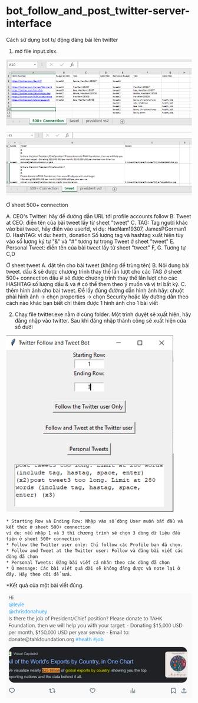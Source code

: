 # bot_follow_and_post_twitter-server-interface

Cách sử dụng bot tự động đăng bài lên twitter

1. mở file input.xlsx.

![1705551475652](image/README/1705551475652.png)

![1705551571523](image/README/1705551571523.png)

Ở sheet 500+ connection

A. CEO's Twitter: hãy để đường dẫn URL tới profile accounts follow
B. Tweet at CEO: điền tên của bài tweet lấy từ sheet "tweet"
C. TAG: Tag người khác vào bài tweet, hãy điền vào userId, ví dụ: HaoNam19307, JamesPGorman1
D. HashTAG:  ví dụ: heath, donation
	Số lượng tag và hashtag xuất hiện tùy vào số lượng ký tự "&" và "#" tương tự trong Tweet ở sheet "tweet"
E. Personal Tweet: điền tên của bài tweet lấy từ sheet "tweet"
F, G. Tương tự C,D

Ở sheet tweet
A. đặt tên cho bài tweet (không để trùng tên)
B. Nội dung bài tweet.
	dấu & sẽ được chương trình thay thế lần lượt cho các TAG ở sheet 500+ connection
	dấu # sẽ được chương trình thay thế lần lượt cho các HASHTAG
	số lượng dấu & và # có thể them theo ý muốn và vị trí bất kỳ.
C. thêm hình ảnh cho bài tweet.
	Để lấy đúng đường dẫn hình ảnh hãy: chuột phải hình ảnh -> chọn properties -> chọn Security
	hoặc lấy đường dẫn theo cách nào khác bạn biết
	chỉ thêm được 1 hình ảnh cho 1 bài viết

2. Chạy file twitter.exe nằm ở cùng folder.
   Một trình duyệt sẽ xuất hiện, hãy đăng nhập vào twitter.
   Sau khi đăng nhập thành công sẽ xuất hiện cửa sổ dưới

![1705552006146](image/README/1705552006146.png)

    * Starting Row và Ending Row: Nhập vào số dòng User muốn bắt đầu và kết thúc ở sheet 500+ connection
	ví dụ: nếu nhập 1 và 3 thì chương trình sẽ chọn 3 dòng dữ liệu đầu tiên ở sheet 500+ connection
    * Follow the Twitter user only: Chỉ follow các Profile bạn đã chọn.
    * Follow and Tweet at the Twitter user: Follow và đăng bài viết các dòng đã chọn
    * Personal Tweets: Đăng bài viết cá nhân theo các dòng đã chọn
    * Ô message: Các bài viết quá dài sẽ không đăng được và note lại ở đây. Hãy theo dõi để sửa.

*Kết quả của một bài viết đúng.

![1705553150699](image/README/1705553150699.png)
